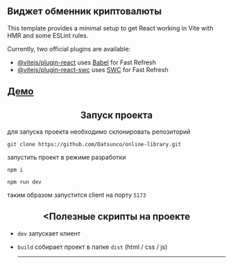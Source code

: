## Виджет обменник криптовалюты

This template provides a minimal setup to get React working in Vite with HMR and some ESLint rules.

Currently, two official plugins are available:

- [@vitejs/plugin-react](https://github.com/vitejs/vite-plugin-react/blob/main/packages/plugin-react/README.md) uses [Babel](https://babeljs.io/) for Fast Refresh
- [@vitejs/plugin-react-swc](https://github.com/vitejs/vite-plugin-react-swc) uses [SWC](https://swc.rs/) for Fast Refresh

## [Демо](https://github.com/Datsunco/ctypto-exchange-widget)



<h2 align="center">Запуск проекта</h2>

для запуска проекта необходимо склонировать репозиторий

```
git clone https://github.com/Datsunco/online-library.git
```

запустить проект в режиме разработки

```node
npm i

npm run dev
```

таким образом запустится client на порту `5173`


<h2 align="center"><Полезные скрипты на проекте</h2>

- `dev` запускает клиент
- `build` собирает проект в папке `dist` (html / css / js)

  ___
